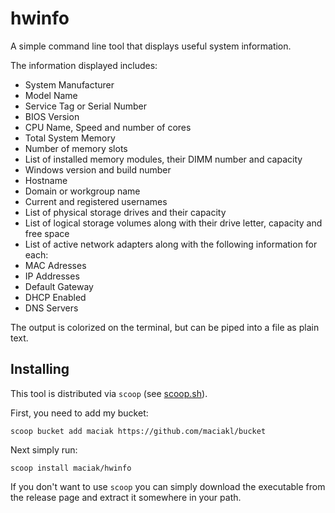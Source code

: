 # hwinfo

A simple command line tool that displays useful system information.

The information displayed includes:

- System Manufacturer
- Model Name
- Service Tag or Serial Number
- BIOS Version
- CPU Name, Speed and number of cores
- Total System Memory
- Number of memory slots
- List of installed memory modules, their DIMM number and capacity
- Windows version and build number
- Hostname
- Domain or workgroup name
- Current and registered usernames
- List of physical storage drives and their capacity
- List of logical storage volumes along with their drive letter, capacity and free space
- List of active network adapters along with the following information for each:
 - MAC Adresses
 - IP Addresses
 - Default Gateway
 - DHCP Enabled
 - DNS Servers

 The output is colorized on the terminal, but can be piped into a file as plain text.

 ## Installing

 This tool is distributed via `scoop` (see [scoop.sh](https://scoop.sh)).

 First, you need to add my bucket:

    scoop bucket add maciak https://github.com/maciakl/bucket

 Next simply run:
 
    scoop install maciak/hwinfo

If you don't want to use `scoop` you can simply download the executable from the release page and extract it somewhere in your path.
